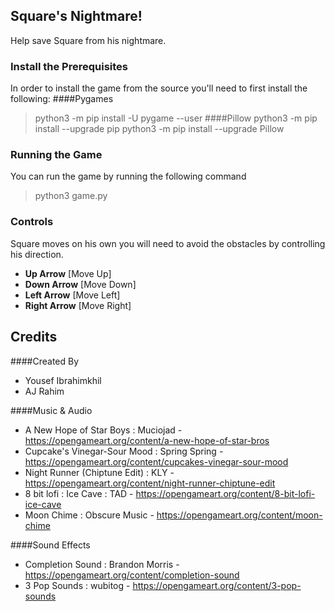 ## Square's Nightmare!
Help save Square from his nightmare.

### Install the Prerequisites
In order to install the game from the source you'll need to first install the following:
####Pygames
>python3 -m pip install -U pygame --user
####Pillow
> python3 -m pip install --upgrade pip
> python3 -m pip install --upgrade Pillow

### Running the Game
You can run the game by running the following command
> python3 game.py

### Controls
Square moves on his own you will need to avoid the obstacles by controlling his direction.
- **Up Arrow** [Move Up]
- **Down Arrow** [Move Down]
- **Left Arrow** [Move Left]
- **Right Arrow** [Move Right]

## Credits

####Created By
- Yousef Ibrahimkhil
- AJ Rahim

####Music & Audio
- A New Hope of Star Boys : Muciojad - https://opengameart.org/content/a-new-hope-of-star-bros
- Cupcake's Vinegar-Sour Mood : Spring Spring - https://opengameart.org/content/cupcakes-vinegar-sour-mood
- Night Runner (Chiptune Edit) : KLY - https://opengameart.org/content/night-runner-chiptune-edit
- 8 bit lofi : Ice Cave : TAD - https://opengameart.org/content/8-bit-lofi-ice-cave
- Moon Chime : Obscure Music - https://opengameart.org/content/moon-chime


####Sound Effects
- Completion Sound : Brandon Morris - https://opengameart.org/content/completion-sound
- 3 Pop Sounds : wubitog - https://opengameart.org/content/3-pop-sounds

